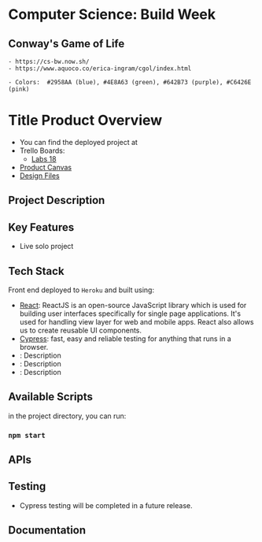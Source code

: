 # Computer Science:  Build Week

## Conway's Game of Life

    - https://cs-bw.now.sh/
    - https://www.aquoco.co/erica-ingram/cgol/index.html

    - Colors:  #2958AA (blue), #4E8A63 (green), #642B73 (purple), #C6426E (pink)
# Title Product Overview

* You can find the deployed project at 
* Trello Boards: 
    - [Labs 18]()
* [Product Canvas]()
* [Design Files]()

## Project Description

## Key Features

- Live solo project

## Tech Stack

Front end deployed to `Heroku` and built using:

- [React](https://reactjs.org/): ReactJS is an open-source JavaScript library which is used for building user interfaces specifically for single page applications. It's used for handling view layer for web and mobile apps. React also allows us to create reusable UI components.
- [Cypress](https://github.com/cypress-io/cypress):  fast, easy and reliable testing for anything that runs in a browser.
- []():  Description
- []():  Description
- []():  Description

## Available Scripts 

in the project directory, you can run: 

### `npm start`

## APIs
   
## Testing

- Cypress testing will be completed in a future release.

## Documentation
